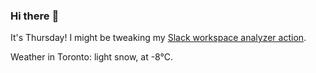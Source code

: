 ### Hi there :wave:

It's Thursday! I might be tweaking my [Slack workspace analyzer action](https://github.com/bewuethr/slack-analyzer).

Weather in Toronto: light snow, at -8°C.
